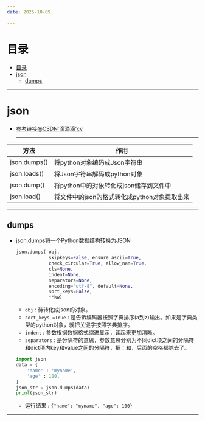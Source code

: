 ```yaml
---
date: 2025-10-09

---
```


# 目录
- [目录](#目录)
- [json](#json)
  - [dumps](#dumps)


---
# json
- [参考链接@CSDN:滴滴滴'cv](https://blog.csdn.net/weixin_38842821/article/details/108359551)

  ---
| 方法 | 作用 |
| -- | -- |
| json.dumps() | 将python对象编码成Json字符串 |
| json.loads() | 将Json字符串解码成python对象 |
| json.dump() |  将python中的对象转化成json储存到文件中 |
| json.load() | 将文件中的json的格式转化成python对象提取出来 |

---
## dumps
- json.dumps将一个Python数据结构转换为JSON
  ```python
  json.dumps( obj, 
              skipkeys=False, ensure_ascii=True, 
              check_circular=True, allow_nan=True, 
              cls=None, 
              indent=None, 
              separators=None, 
              encoding="utf-8", default=None, 
              sort_keys=False, 
              **kw)
  ```
  - `obj` : 待转化成json的对象。
  - `sort_keys =True` : 是告诉编码器按照字典排序(a到z)输出。如果是字典类型的python对象，就把关键字按照字典排序。
  - `indent` : 参数根据数据格式缩进显示，读起来更加清晰。
  - `separators` : 是分隔符的意思，参数意思分别为不同dict项之间的分隔符和dict项内key和value之间的分隔符，把：和，后面的空格都除去了。



  ```python
  import json
  data = {
      'name' : 'myname',
      'age' : 100,
  }
  json_str = json.dumps(data)
  print(json_str)
  ```
  - 运行结果 : `{"name": "myname", "age": 100}`


----